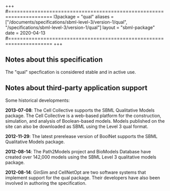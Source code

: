 +++
#=====================================================================
l3package = "qual"
aliases = ["/documents/specifications/sbml-level-3/version-1/qual", "/specifications/sbml-level-3/version-1/qual"]
layout    = "sbml-package"
date      = 2020-04-13
#=====================================================================
+++

## Notes about this specification

The "qual" specfication is considered stable and in active use.


## Notes about third-party application support

Some historical developments:

**2013-07-08**: The Cell Collective supports the SBML Qualitative Models package. The Cell Collective is a web-based platform for the construction, simulation, and analysis of Boolean-based models. Models published on the site can also be downloaded as SBML using the Level 3 qual format.

**2012-11-29**: The latest prerelease version of BoolNet supports the SBML Qualitative Models package.

**2012-08-14**: The Path2Models project and BioModels Database have created over 142,000 models using the SBML Level 3 qualitative models package.

**2012-08-14**: GinSim and CellNetOpt are two software systems that implement support for the qual package. Their developers have also been involved in authoring the specification.
